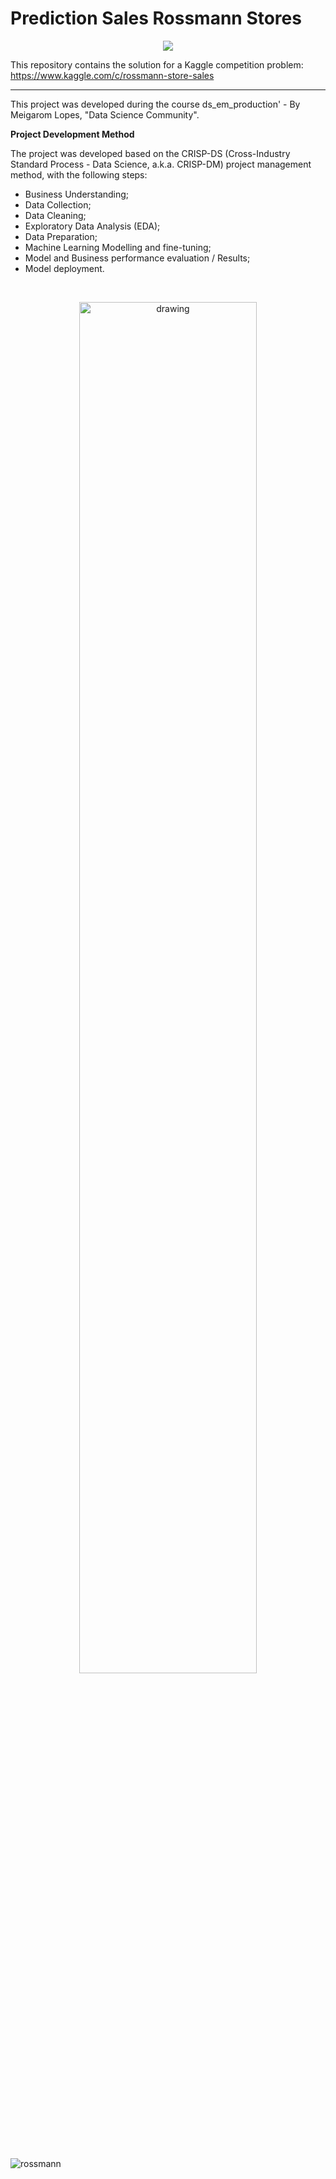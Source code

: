 # Prediction Sales Rossmann Stores

<div align="center">
<img src="https://user-images.githubusercontent.com/94291995/161288814-c64d12a3-6158-4b53-b052-a1d41788cabb.png" />
</div>


This repository contains the solution for a Kaggle competition problem: https://www.kaggle.com/c/rossmann-store-sales

----------------------------
This project was developed during the course ds_em_production' - By Meigarom Lopes, "Data Science Community".

**Project Development Method**

The project was developed based on the CRISP-DS (Cross-Industry Standard Process - Data Science, a.k.a. CRISP-DM) project management method, with the following steps:

- Business Understanding;
- Data Collection;
- Data Cleaning;
- Exploratory Data Analysis (EDA);
- Data Preparation;
- Machine Learning Modelling and fine-tuning;
- Model and Business performance evaluation / Results;
- Model deployment.

&nbsp; 
  <p align="center">
    <img width="75%" alt="drawing" src="https://user-images.githubusercontent.com/94291995/161871338-a03746fb-ff49-4aff-b91b-2a8f3326bbd7.png">
  </p>
  &nbsp; 



![rossmann](https://user-images.githubusercontent.com/94291995/162493496-ff9bdc6f-5956-4dbf-8120-1aacf931b41b.gif)
